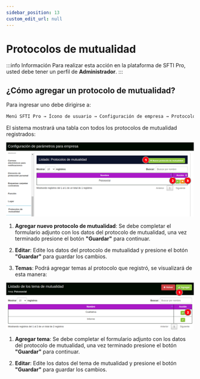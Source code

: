```yaml
---
sidebar_position: 13
custom_edit_url: null
---
```

# Protocolos de mutualidad

:::info Información 
Para realizar esta acción en la plataforma de SFTI Pro, usted debe tener un perfil de **Administrador**.
:::

## ¿Cómo agregar un protocolo de mutualidad?
Para ingresar uno debe dirigirse a:

<div align="center">

```bash
Menú SFTI Pro → Ícono de usuario → Configuración de empresa → Protocolos de mutualidad
```
</div>

El sistema mostrará una tabla con todos los protocolos de mutualidad registrados:

<div align="center">

![protocolos](/img/img_manual/img_configuracion/2023-08-08_09-52.png)

</div>

1. **Agregar nuevo protocolo de mutualidad**: Se debe completar el formulario adjunto con los datos del protocolo de mutualidad, una vez terminado presione el botón **"Guardar"** para continuar.

2. **Editar**: Edite los datos del protocolo de mutualidad y presione el botón **"Guardar"** para guardar los cambios.

3. **Temas**: Podrá agregar temas al protocolo que registró, se visualizará de esta manera:

<div align="center">

![temas](/img/img_manual/img_configuracion/2023-08-08_09-53.png)

</div>

1. **Agregar tema**: Se debe completar el formulario adjunto con los datos del protocolo de mutualidad, una vez terminado presione el botón **"Guardar"** para continuar.

2. **Editar**: Edite los datos del tema de mutualidad y presione el botón **"Guardar"** para guardar los cambios.
